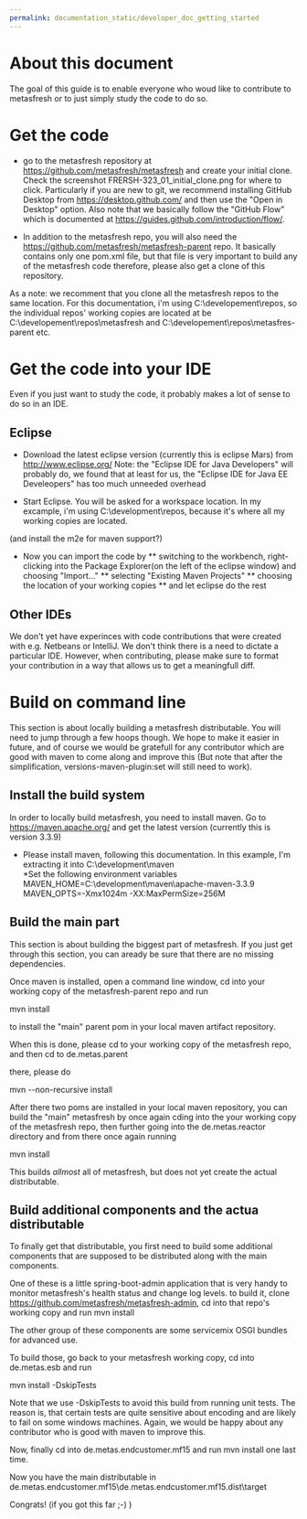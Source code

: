 ```yaml
---
permalink: documentation_static/developer_doc_getting_started
---
```


# About this document

The goal of this guide is to enable everyone who woud like to contribute to metasfresh or to just simply study the code to do so.

# Get the code

* go to the metasfresh repository at https://github.com/metasfresh/metasfresh and create your initial clone.
Check the screenshot FRERSH-323_01_initial_clone.png for where to click.
Particularly if you are new to git, we recommend installing GitHub Desktop from https://desktop.github.com/ and then use the "Open in Desktop"
option. Also note that we basically follow the "GitHub Flow" which is documented at https://guides.github.com/introduction/flow/.

* In addition to the metasfresh repo, you will also need the https://github.com/metasfresh/metasfresh-parent repo. 
It basically contains only one pom.xml file, but that file is very important to build any of the metasfresh code
therefore, please also get a clone of this repository.

As a note: we recomment that you clone all the metasfresh repos to the same location.
For this documentation, i'm using C:\developement\repos, so the individual repos' working copies are located at be C:\developement\repos\metasfresh and C:\developement\repos\metasfres-parent etc.

# Get the code into your IDE

Even if you just want to study the code, it probably makes a lot of sense to do so in an IDE.

## Eclipse

* Download the latest eclipse version (currently this is eclipse Mars) from http://www.eclipse.org/
Note: the "Eclipse IDE for Java Developers" will probably do, we found that at least for us, the "Eclipse IDE for Java EE Develeopers" has too much unneeded overhead

* Start Eclipse. You will be asked for a workspace location. In my excample, i'm using C:\development\repos, because it's where all my working copies are located.

(and install the m2e for maven support?)
* Now you can import the code by 
** switching to the workbench, right-clicking into the Package Explorer(on the left of the eclipse window) and choosing "Import..."
** selecting "Existing Maven Projects"
** choosing the location of your working copies 
** and let eclipse do the rest

## Other IDEs

We don't yet have experinces with code contributions that were created with e.g. Netbeans or IntelliJ.
We don't think there is a need to dictate a particular IDE. 
However, when contributing, please make sure to format your contribution in a way that allows us to get a meaningfull diff.

# Build on command line 

This section is about locally building a metasfresh distributable.
You will need to jump through a few hoops though. We hope to make it easier in future, 
and of course we would be gratefull for any contributor which are good with maven to come along and improve this
(But note that after the simplification, versions-maven-plugin:set will still need to work).


## Install the build system

In order to locally build metasfresh, you need to install maven. 
Go to https://maven.apache.org/ and get the latest version (currently this is version 3.3.9)
* Please install maven, following this documentation.
In this example, I'm extracting it into C:\development\maven\
*Set the following environment variables
MAVEN_HOME=C:\development\maven\apache-maven-3.3.9
MAVEN_OPTS=-Xmx1024m -XX:MaxPermSize=256M

## Build the main part

This section is about building the biggest part of metasfresh. 
If you just get through this section, you can aready be sure that there are no missing dependencies.

Once maven is installed, open a command line window, cd into your working copy of the metasfresh-parent repo and run

mvn install

to install the "main" parent pom in your local maven artifact repository.

When this is done, please cd to your working copy of the metasfresh repo, and then cd to de.metas.parent

there, please do 

mvn --non-recursive install

After there two poms are installed in your local maven repository, you can build the "main" metasfresh 
by once again cding into the your working copy of the metasfresh repo, then further going into the de.metas.reactor directory and from there once again running

mvn install

This builds _allmost_ all of metasfresh, but does not yet create the actual distributable.

## Build additional components and the actua distributable

To finally get that distributable, you first need to build some additional components that are supposed to be distributed along with the main components.

One of these is a little spring-boot-admin application that is very handy to monitor metasfresh's health status and change log levels.
to build it, clone https://github.com/metasfresh/metasfresh-admin, cd into that repo's working copy and run mvn install

The other group of these components are some servicemix OSGI bundles for advanced use.

To build those, go back to your metasfresh working copy, cd into de.metas.esb and run 

mvn install -DskipTests

Note that we use -DskipTests to avoid this build from running unit tests. 
The reason is, that certain tests are quite sensitive about encoding and are likely to fail on some windows machines.
Again, we would be happy about any contributor who is good with maven to improve this.

Now, finally cd into de.metas.endcustomer.mf15 and run mvn install one last time.

Now you have the main distributable in de.metas.endcustomer.mf15\de.metas.endcustomer.mf15.dist\target

Congrats! (if you got this far ;-) )
